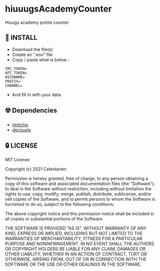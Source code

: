 # hiuuugsAcademyCounter
Hiuugs academy points counter

## 💾 INSTALL

* Download the file(s)
* Create an ".env" file
* Copy / paste what is below :

```
IRC_TOKEN=
API_TOKEN=
NICKNAME=
PREFIX=
CHANNEL=
```

* And fill in with your data

## ☢️ Dependencies

* [twitchio](https://pypi.org/project/twitchio/)
* [decouple](https://pypi.org/project/python-decouple/)

## 🔒 LICENSE

MIT License

Copyright (c) 2021 Celestarien

Permission is hereby granted, free of charge, to any person obtaining a copy
of this software and associated documentation files (the "Software"), to deal
in the Software without restriction, including without limitation the rights
to use, copy, modify, merge, publish, distribute, sublicense, and/or sell
copies of the Software, and to permit persons to whom the Software is
furnished to do so, subject to the following conditions:

The above copyright notice and this permission notice shall be included in all
copies or substantial portions of the Software.

THE SOFTWARE IS PROVIDED "AS IS", WITHOUT WARRANTY OF ANY KIND, EXPRESS OR
IMPLIED, INCLUDING BUT NOT LIMITED TO THE WARRANTIES OF MERCHANTABILITY,
FITNESS FOR A PARTICULAR PURPOSE AND NONINFRINGEMENT. IN NO EVENT SHALL THE
AUTHORS OR COPYRIGHT HOLDERS BE LIABLE FOR ANY CLAIM, DAMAGES OR OTHER
LIABILITY, WHETHER IN AN ACTION OF CONTRACT, TORT OR OTHERWISE, ARISING FROM,
OUT OF OR IN CONNECTION WITH THE SOFTWARE OR THE USE OR OTHER DEALINGS IN THE
SOFTWARE.
